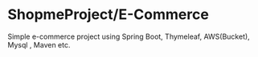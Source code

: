 # ShopmeProject/E-Commerce 
Simple e-commerce project using Spring Boot, Thymeleaf, AWS(Bucket), Mysql , Maven etc. 

